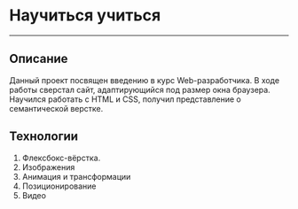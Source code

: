 # Научиться учиться

---

## Описание

Данный проект посвящен введению в курс Web-разработчика. В ходе работы сверстал сайт, адаптирующийся под размер окна браузера. Научился работать с HTML и CSS, получил представление о семантической верстке.

## Технологии

1. Флексбокс-вёрстка.
2. Изображения
3. Анимация и трансформации
4. Позиционирование
5. Видео
